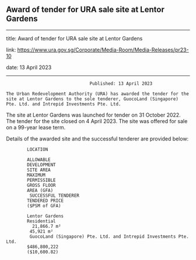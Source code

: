 ## Award of tender for URA sale site at Lentor Gardens
---
title: Award of tender for URA sale site at Lentor Gardens

link: https://www.ura.gov.sg/Corporate/Media-Room/Media-Releases/pr23-10

date: 13 April 2023

---


                                    Published: 13 April 2023

    The Urban Redevelopment Authority (URA) has awarded the tender for the site at Lentor Gardens to the sole tenderer, GuocoLand (Singapore) Pte. Ltd. and Intrepid Investments Pte. Ltd.

The site at Lentor Gardens was launched for tender on 31 October 2022. The tender for the site closed on 4 April 2023. The site was offered for sale on a 99-year lease term.

Details of the awarded site and the successful tenderer are provided below:

            LOCATION

            ALLOWABLE
            DEVELOPMENT
            SITE AREA
            MAXIMUM
            PERMISSIBLE
            GROSS FLOOR
            AREA (GFA)
             SUCCESSFUL TENDERER
            TENDERED PRICE
            ($PSM of GFA)

            Lentor Gardens
            Residential
              21,866.7 m²
             45,921 m²
             GuocoLand (Singapore) Pte. Ltd. and Intrepid Investments Pte. Ltd.
            $486,800,222
            ($10,600.82)